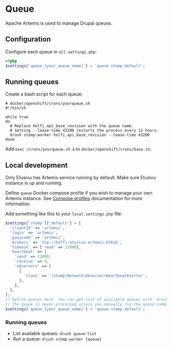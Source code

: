 # Queue

Apache Artemis is used to manage Drupal queues.

## Configuration

Configure each queue in `all.settings.php`:

```php
<?php
$settings['queue_{your_queue_name}'] = 'queue.stomp.default';
```

## Running queues

Create a bash script for each queue:
```shell
# docker/openshift/crons/yourqueue.sh
#!/bin/sh

while true
do
  # Replace helfi_api_base_revision with the queue name.
  # Setting --lease-time 43200 restarts the process every 12 hours.
  drush stomp:worker helfi_api_base_revision --lease-time 43200
done
```

Add `exec /crons/yourqueue.sh &` to `docker/openshift/crons/base.sh`.

## Local development

Only Etusivu has Artemis service running by default. Make sure Etusivu instance is up and running.

Define `queue` Docker compose profile if you wish to manage your own Artemis instance. See [Compose profiles](/documentation/local.md#compose-profiles) documentation for more information.

Add something like this to your `local.settings.php` file:
```php
$settings['stomp']['default'] = [
  'clientId' => 'artemis',
  'login' => 'artemis',
  'passcode' => 'artemis',
  'brokers' => 'tcp://helfi-etusivu-artemis:61616',
  'timeout' => ['read' => 15000],
  'heartbeat' => [
    'send' => 12000,
    'receive' => 0,
    'observers' => [
      [
        'class' => '\Stomp\Network\Observer\HeartbeatEmitter',
      ],
    ],
  ],
];
// Define queues here. You can get list of available queues with `drush queue:list`
// The queue is never processed unless you manually run the queue command.
$settings['queue_{your_queue_name}'] = 'queue.stomp.default';
```

### Running queues

- List available queues: `drush queue:list`
- Run a queue: `drush stomp:worker {queue}`
